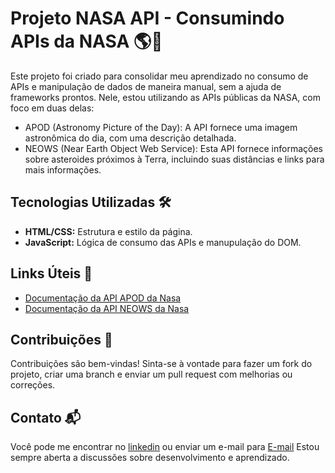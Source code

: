 # Projeto NASA API - Consumindo APIs da NASA 🌎🚀
Este projeto foi criado para consolidar meu aprendizado no consumo de APIs e manipulação de dados de maneira manual, sem a ajuda de frameworks prontos. Nele, estou utilizando as APIs públicas da NASA, com foco em duas delas:

- APOD (Astronomy Picture of the Day): A API fornece uma imagem astronômica do dia, com uma descrição detalhada.
- NEOWS (Near Earth Object Web Service): Esta API fornece informações sobre asteroides próximos à Terra, incluindo suas distâncias e links para mais informações.


## Tecnologias Utilizadas 🛠

- **HTML/CSS:** Estrutura e estilo da página.
- **JavaScript:** Lógica de consumo das APIs e manupulação do DOM.





## Links Úteis 🔗

 - [Documentação da API APOD da Nasa](https://api.nasa.gov)
 - [Documentação da API NEOWS da Nasa](https://api.nasa.gov)



## Contribuições 🤝

Contribuições são bem-vindas! Sinta-se à vontade para fazer um fork do projeto, criar uma branch e enviar um pull request com melhorias ou correções.


## Contato 📬
Você pode me encontrar no [linkedin](https://www.linkedin.com/in/vanessa-aquino-1b0b29289/) ou enviar um e-mail para [E-mail](mailto:vanessaquinoo@hotmail.com) Estou sempre aberta a discussões sobre desenvolvimento e aprendizado.
